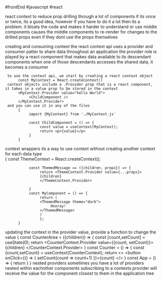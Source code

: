 #frontEnd #javascript #react

react context 
     to reduce prop drilling through a lot of components 
     if its once or twice, its a good idea, however if you have to do it a lot then its  a problem. it 
          bloats the code and makes it harder to understand or use middle components 
          causes the middle components to re-render for changes to the drilled props even if they dont use the props themselves 

creating and consuming context 
     the react context api uses a provider and consumer patter to share data throughout an application 
     the provider role is played by a react component that makes data available to its descendant components
     when one of those descendants accesses the shared data, it becomes a consumer 

     to use the context api, we start by creating a react context object 
          const MyContext = React.createContext()
     context objects include a .Provider prop that is a react component, it takes in a value prop to be stored in the context 
          <MyContext.Provider value="hello World">
               <ChildComponent />
          </MyContext.Provider>
     and you can use it in any of the files 
          {
               import {MyContext} from './MyContext.js'

               const ChildComponent = () => {
                    const value = useContext(MyContext);
                    return <p>{value}</p>
               }
          }

context wrappers
     its a way to use context without creating another context for each data type    
          {
               const ThemeContext = React.createContext();

               const ThemedMessage == ({children, props}) => {
                    return <ThemeContext.Provider value={...props}>
                    {children}
                    </ThemeContext.Provider>

               }
               const MyComponent = () => {
                    return (
                    <ThemedMessage theme="dark">
                         Hooray!
                    </ThemedMessage>
                    )
                    };
          }
updating the context 
     in the provider value, provide a function to change the value 
     {
          const CounterArea = ({children}) => {
               const [count,setCount] = useState(0);
               return <CounterContext.Provider value={{count, setCount}}>
                         {children}
                    </CounterContext.Provider>
          }
          const Counter = () => {
               const {count,setCount} = useContext(CounterContext);
               return <>
                         <button onClick={() => {
                              setCount(count => count+1)
                         }}>{count}</button>
                    </>
          }
          const App = () => {
               return <CounterArea>
                         <Counter />
                         </CounterArea>
          }
     }
nested providers 
     sometimes you have a lot of providers nested within eachother
     components subscribing to a contexts provider will receive the value for the component closest to them in the application tree 
     
